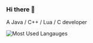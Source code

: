 ### Hi there 👋

A Java / C++ / Lua / C developer

![Most Used Langauges](https://github-readme-stats.vercel.app/api/top-langs/?username=Yavuz1234567890&layout=compact)
